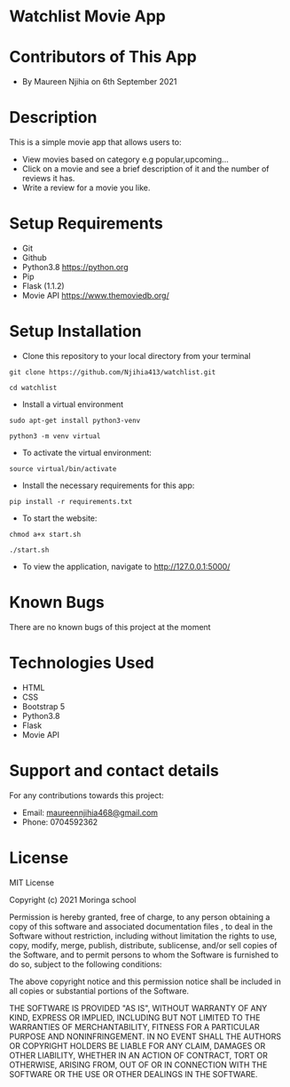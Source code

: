 # Watchlist Movie App
# Contributors of This App
* By Maureen Njihia on 6th September 2021
# Description
This is a simple movie app that allows users to:
* View movies based on category e.g popular,upcoming...
* Click on a movie and see a brief description of it and the number of reviews it has.
* Write a review for a movie you like.
# Setup Requirements
* Git
* Github
* Python3.8 https://python.org
* Pip
* Flask (1.1.2)
* Movie API https://www.themoviedb.org/
# Setup Installation
* Clone this repository to your local directory from your terminal
```
git clone https://github.com/Njihia413/watchlist.git
```
```
cd watchlist
```
* Install a virtual environment
```
sudo apt-get install python3-venv
```
```
python3 -m venv virtual
```
* To activate the virtual environment:
```
source virtual/bin/activate
```
* Install the necessary requirements for this app:
```
pip install -r requirements.txt
```
* To start the website:
```
chmod a+x start.sh
```
```
./start.sh
```
* To view the application, navigate to  http://127.0.0.1:5000/
# Known Bugs
There are no known bugs of this project at the moment
# Technologies Used
* HTML
* CSS
* Bootstrap 5
* Python3.8
* Flask
* Movie API
# Support and contact details
For any contributions towards this project:
* Email: maureennjihia468@gmail.com
* Phone: 0704592362
# License
MIT License

Copyright (c) 2021 Moringa school

Permission is hereby granted, free of charge, to any person obtaining a copy of this software and associated documentation files , to deal in the Software without restriction, including without limitation the rights to use, copy, modify, merge, publish, distribute, sublicense, and/or sell copies of the Software, and to permit persons to whom the Software is furnished to do so, subject to the following conditions:

The above copyright notice and this permission notice shall be included in all copies or substantial portions of the Software.

THE SOFTWARE IS PROVIDED "AS IS", WITHOUT WARRANTY OF ANY KIND, EXPRESS OR IMPLIED, INCLUDING BUT NOT LIMITED TO THE WARRANTIES OF MERCHANTABILITY, FITNESS FOR A PARTICULAR PURPOSE AND NONINFRINGEMENT. IN NO EVENT SHALL THE AUTHORS OR COPYRIGHT HOLDERS BE LIABLE FOR ANY CLAIM, DAMAGES OR OTHER LIABILITY, WHETHER IN AN ACTION OF CONTRACT, TORT OR OTHERWISE, ARISING FROM, OUT OF OR IN CONNECTION WITH THE SOFTWARE OR THE USE OR OTHER DEALINGS IN THE SOFTWARE.